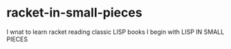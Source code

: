 racket-in-small-pieces
======================

I wnat to learn racket reading classic LISP books I begin with LISP IN SMALL PIECES
